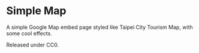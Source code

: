 Simple Map
==========

A simple Google Map embed page styled like Taipei City Tourism Map, with some cool effects.

Released under CC0.
